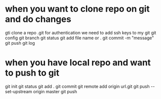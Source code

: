 # when you want to clone repo on git and do changes
gti clone a repo  .git
for authentication we need to add ssh keys to my git 
git config 
git branch 
git status 
git add file name or .
git commit -m "message"
git push 
git log
# when you have local repo and want to push to git 
git init
git status
git add .
git commit
git remote add origin url.git
git push --set-upstream origin master
git push 
